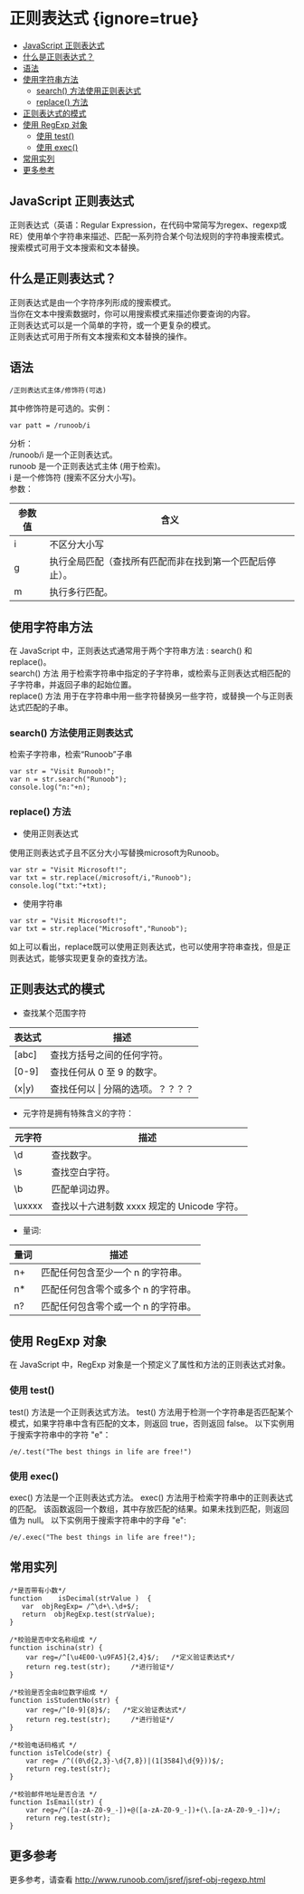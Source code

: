# 正则表达式 {ignore=true}


<!-- @import "[TOC]" {cmd="toc" depthFrom=1 depthTo=6 orderedList=false} -->
<!-- code_chunk_output -->

* [JavaScript 正则表达式](#javascript-正则表达式)
* [什么是正则表达式？](#什么是正则表达式)
* [语法](#语法)
* [使用字符串方法](#使用字符串方法)
	* [search() 方法使用正则表达式](#search-方法使用正则表达式)
	* [replace() 方法](#replace-方法)
* [正则表达式的模式](#正则表达式的模式)
* [使用 RegExp 对象](#使用-regexp-对象)
	* [使用 test()](#使用-test)
	* [使用 exec()](#使用-exec)
* [常用实列](#常用实列)
* [更多参考](#更多参考)

<!-- /code_chunk_output -->

## JavaScript 正则表达式

正则表达式（英语：Regular Expression，在代码中常简写为regex、regexp或RE）使用单个字符串来描述、匹配一系列符合某个句法规则的字符串搜索模式。 
搜索模式可用于文本搜索和文本替换。

## 什么是正则表达式？

正则表达式是由一个字符序列形成的搜索模式。  
当你在文本中搜索数据时，你可以用搜索模式来描述你要查询的内容。  
正则表达式可以是一个简单的字符，或一个更复杂的模式。  
正则表达式可用于所有文本搜索和文本替换的操作。   

## 语法

```
/正则表达式主体/修饰符(可选)
```
其中修饰符是可选的。实例：
```
var patt = /runoob/i
```
分析：  
/runoob/i  是一个正则表达式。  
runoob  是一个正则表达式主体 (用于检索)。  
i  是一个修饰符 (搜索不区分大小写)。   
参数：  

| 参数值 | 含义                                                  |
|--------|-------------------------------------------------------|
| i      | 不区分大小写                                          |
| g      | 执行全局匹配（查找所有匹配而非在找到第一个匹配后停止）。 |
| m      | 执行多行匹配。                                         |

## 使用字符串方法

在 JavaScript 中，正则表达式通常用于两个字符串方法 : search() 和 replace()。  
search() 方法 用于检索字符串中指定的子字符串，或检索与正则表达式相匹配的子字符串，并返回子串的起始位置。  
replace() 方法 用于在字符串中用一些字符替换另一些字符，或替换一个与正则表达式匹配的子串。  

### search() 方法使用正则表达式

检索子字符串，检索“Runoob”子串
```
var str = "Visit Runoob!"; 
var n = str.search("Runoob");
console.log("n:"+n);
```

### replace() 方法

* 使用正则表达式

使用正则表达式子且不区分大小写替换microsoft为Runoob。
```
var str = "Visit Microsoft!"; 
var txt = str.replace(/microsoft/i,"Runoob");
console.log("txt:"+txt);
```

* 使用字符串

```
var str = "Visit Microsoft!"; 
var txt = str.replace("Microsoft","Runoob");
```
如上可以看出，replace既可以使用正则表达式，也可以使用字符串查找，但是正则表达式，能够实现更复杂的查找方法。

## 正则表达式的模式

* 查找某个范围字符

| 表达式 | 描述                      |
|--------|---------------------------|
| [abc]  | 查找方括号之间的任何字符。 |
| [0-9]  | 查找任何从 0 至 9 的数字。 |
|(x\|y)|查找任何以 \| 分隔的选项。？？？？|


* 元字符是拥有特殊含义的字符：

| 元字符  | 描述                                       |
|---------|--------------------------------------------|
| \\d     | 查找数字。                                  |
| \\s     | 查找空白字符。                              |
| \\b     | 匹配单词边界。                              |
| \\uxxxx | 查找以十六进制数 xxxx 规定的 Unicode 字符。 |

* 量词:

| 量词 | 描述                               |
|------|------------------------------------|
| n+   | 匹配任何包含至少一个 n 的字符串。   |
| n*   | 匹配任何包含零个或多个 n 的字符串。 |
| n?   | 匹配任何包含零个或一个 n 的字符串。 |


## 使用 RegExp 对象
在 JavaScript 中，RegExp 对象是一个预定义了属性和方法的正则表达式对象。

### 使用 test()

test() 方法是一个正则表达式方法。
test() 方法用于检测一个字符串是否匹配某个模式，如果字符串中含有匹配的文本，则返回 true，否则返回 false。
以下实例用于搜索字符串中的字符 "e"：
```
/e/.test("The best things in life are free!")
```

### 使用 exec()

exec() 方法是一个正则表达式方法。
exec() 方法用于检索字符串中的正则表达式的匹配。
该函数返回一个数组，其中存放匹配的结果。如果未找到匹配，则返回值为 null。
以下实例用于搜索字符串中的字母 "e":
```
/e/.exec("The best things in life are free!");
```


## 常用实列

```
/*是否带有小数*/
function    isDecimal(strValue )  {  
   var  objRegExp= /^\d+\.\d+$/;
   return  objRegExp.test(strValue);  
}  

/*校验是否中文名称组成 */
function ischina(str) {
    var reg=/^[\u4E00-\u9FA5]{2,4}$/;   /*定义验证表达式*/
    return reg.test(str);     /*进行验证*/
}

/*校验是否全由8位数字组成 */
function isStudentNo(str) {
    var reg=/^[0-9]{8}$/;   /*定义验证表达式*/
    return reg.test(str);     /*进行验证*/
}

/*校验电话码格式 */
function isTelCode(str) {
    var reg= /^((0\d{2,3}-\d{7,8})|(1[3584]\d{9}))$/;
    return reg.test(str);
}

/*校验邮件地址是否合法 */
function IsEmail(str) {
    var reg=/^([a-zA-Z0-9_-])+@([a-zA-Z0-9_-])+(\.[a-zA-Z0-9_-])+/;
    return reg.test(str);
}
```


## 更多参考

更多参考，请查看 http://www.runoob.com/jsref/jsref-obj-regexp.html
